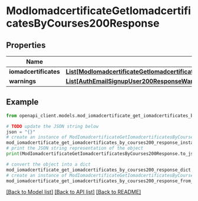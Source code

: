 # ModIomadcertificateGetIomadcertificatesByCourses200Response


## Properties

Name | Type | Description | Notes
------------ | ------------- | ------------- | -------------
**iomadcertificates** | [**List[ModIomadcertificateGetIomadcertificatesByCourses200ResponseIomadcertificatesInner]**](ModIomadcertificateGetIomadcertificatesByCourses200ResponseIomadcertificatesInner.md) |  | 
**warnings** | [**List[AuthEmailSignupUser200ResponseWarningsInner]**](AuthEmailSignupUser200ResponseWarningsInner.md) |  | [optional] 

## Example

```python
from openapi_client.models.mod_iomadcertificate_get_iomadcertificates_by_courses200_response import ModIomadcertificateGetIomadcertificatesByCourses200Response

# TODO update the JSON string below
json = "{}"
# create an instance of ModIomadcertificateGetIomadcertificatesByCourses200Response from a JSON string
mod_iomadcertificate_get_iomadcertificates_by_courses200_response_instance = ModIomadcertificateGetIomadcertificatesByCourses200Response.from_json(json)
# print the JSON string representation of the object
print(ModIomadcertificateGetIomadcertificatesByCourses200Response.to_json())

# convert the object into a dict
mod_iomadcertificate_get_iomadcertificates_by_courses200_response_dict = mod_iomadcertificate_get_iomadcertificates_by_courses200_response_instance.to_dict()
# create an instance of ModIomadcertificateGetIomadcertificatesByCourses200Response from a dict
mod_iomadcertificate_get_iomadcertificates_by_courses200_response_from_dict = ModIomadcertificateGetIomadcertificatesByCourses200Response.from_dict(mod_iomadcertificate_get_iomadcertificates_by_courses200_response_dict)
```
[[Back to Model list]](../README.md#documentation-for-models) [[Back to API list]](../README.md#documentation-for-api-endpoints) [[Back to README]](../README.md)


